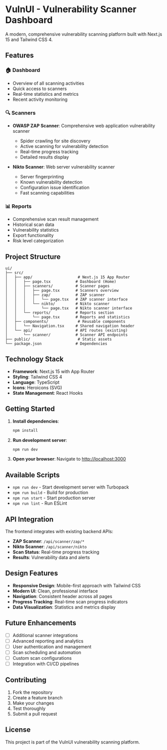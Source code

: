 # VulnUI - Vulnerability Scanner Dashboard

A modern, comprehensive vulnerability scanning platform built with Next.js 15 and Tailwind CSS 4.

## Features

### 🏠 Dashboard
- Overview of all scanning activities
- Quick access to scanners
- Real-time statistics and metrics
- Recent activity monitoring

### 🔍 Scanners
- **OWASP ZAP Scanner**: Comprehensive web application vulnerability scanner
  - Spider crawling for site discovery
  - Active scanning for vulnerability detection
  - Real-time progress tracking
  - Detailed results display

- **Nikto Scanner**: Web server vulnerability scanner
  - Server fingerprinting
  - Known vulnerability detection
  - Configuration issue identification
  - Fast scanning capabilities

### 📊 Reports
- Comprehensive scan result management
- Historical scan data
- Vulnerability statistics
- Export functionality
- Risk level categorization

## Project Structure

```
ui/
├── src/
│   ├── app/                    # Next.js 15 App Router
│   │   ├── page.tsx           # Dashboard (Home)
│   │   ├── scanners/          # Scanner pages
│   │   │   ├── page.tsx       # Scanners overview
│   │   │   ├── zap/           # ZAP scanner
│   │   │   │   └── page.tsx   # ZAP scanner interface
│   │   │   └── nikto/         # Nikto scanner
│   │   │       └── page.tsx   # Nikto scanner interface
│   │   └── reports/           # Reports section
│   │       └── page.tsx       # Reports and statistics
│   ├── components/             # Reusable components
│   │   └── Navigation.tsx     # Shared navigation header
│   └── api/                   # API routes (existing)
│       └── scanner/           # Scanner API endpoints
├── public/                     # Static assets
└── package.json               # Dependencies
```

## Technology Stack

- **Framework**: Next.js 15 with App Router
- **Styling**: Tailwind CSS 4
- **Language**: TypeScript
- **Icons**: Heroicons (SVG)
- **State Management**: React Hooks

## Getting Started

1. **Install dependencies**:
   ```bash
   npm install
   ```

2. **Run development server**:
   ```bash
   npm run dev
   ```

3. **Open your browser**:
   Navigate to [http://localhost:3000](http://localhost:3000)

## Available Scripts

- `npm run dev` - Start development server with Turbopack
- `npm run build` - Build for production
- `npm run start` - Start production server
- `npm run lint` - Run ESLint

## API Integration

The frontend integrates with existing backend APIs:

- **ZAP Scanner**: `/api/scanner/zap/*`
- **Nikto Scanner**: `/api/scanner/nikto`
- **Scan Status**: Real-time progress tracking
- **Results**: Vulnerability data and alerts

## Design Features

- **Responsive Design**: Mobile-first approach with Tailwind CSS
- **Modern UI**: Clean, professional interface
- **Navigation**: Consistent header across all pages
- **Progress Tracking**: Real-time scan progress indicators
- **Data Visualization**: Statistics and metrics display

## Future Enhancements

- [ ] Additional scanner integrations
- [ ] Advanced reporting and analytics
- [ ] User authentication and management
- [ ] Scan scheduling and automation
- [ ] Custom scan configurations
- [ ] Integration with CI/CD pipelines

## Contributing

1. Fork the repository
2. Create a feature branch
3. Make your changes
4. Test thoroughly
5. Submit a pull request

## License

This project is part of the VulnUI vulnerability scanning platform.
